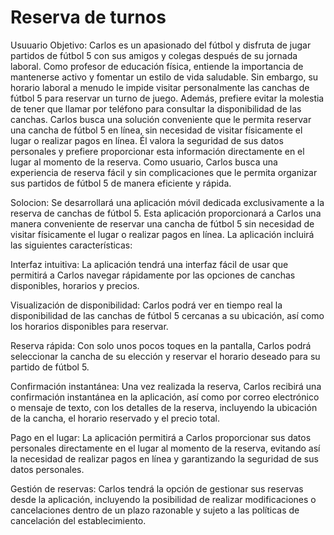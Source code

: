 # Reserva de turnos

Usuuario Objetivo: Carlos es un apasionado del fútbol y disfruta de jugar partidos de fútbol 5 con sus amigos y colegas después de su jornada laboral. Como profesor de educación física, entiende la importancia de mantenerse activo y fomentar un estilo de vida saludable. Sin embargo, su horario laboral a menudo le impide visitar personalmente las canchas de fútbol 5 para reservar un turno de juego. Además, prefiere evitar la molestia de tener que llamar por teléfono para consultar la disponibilidad de las canchas. Carlos busca una solución conveniente que le permita reservar una cancha de fútbol 5 en línea, sin necesidad de visitar físicamente el lugar o realizar pagos en línea. Él valora la seguridad de sus datos personales y prefiere proporcionar esta información directamente en el lugar al momento de la reserva. Como usuario, Carlos busca una experiencia de reserva fácil y sin complicaciones que le permita organizar sus partidos de fútbol 5 de manera eficiente y rápida.


Solocion: Se desarrollará una aplicación móvil dedicada exclusivamente a la reserva de canchas de fútbol 5. Esta aplicación proporcionará a Carlos una manera conveniente de reservar una cancha de fútbol 5 sin necesidad de visitar físicamente el lugar o realizar pagos en línea. La aplicación incluirá las siguientes características:

Interfaz intuitiva: La aplicación tendrá una interfaz fácil de usar que permitirá a Carlos navegar rápidamente por las opciones de canchas disponibles, horarios y precios.

Visualización de disponibilidad: Carlos podrá ver en tiempo real la disponibilidad de las canchas de fútbol 5 cercanas a su ubicación, así como los horarios disponibles para reservar.

Reserva rápida: Con solo unos pocos toques en la pantalla, Carlos podrá seleccionar la cancha de su elección y reservar el horario deseado para su partido de fútbol 5.

Confirmación instantánea: Una vez realizada la reserva, Carlos recibirá una confirmación instantánea en la aplicación, así como por correo electrónico o mensaje de texto, con los detalles de la reserva, incluyendo la ubicación de la cancha, el horario reservado y el precio total.

Pago en el lugar: La aplicación permitirá a Carlos proporcionar sus datos personales directamente en el lugar al momento de la reserva, evitando así la necesidad de realizar pagos en línea y garantizando la seguridad de sus datos personales.

Gestión de reservas: Carlos tendrá la opción de gestionar sus reservas desde la aplicación, incluyendo la posibilidad de realizar modificaciones o cancelaciones dentro de un plazo razonable y sujeto a las políticas de cancelación del establecimiento.
